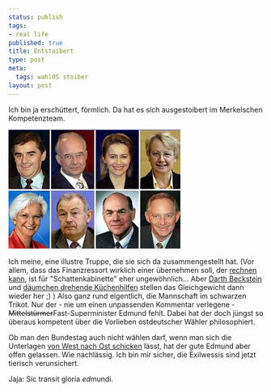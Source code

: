 ```yaml
--- 
status: publish
tags: 
- real life
published: true
title: Entstoibert
type: post
meta: 
  tags: wahl05 stoiber
layout: post
---
```

Ich bin ja erschüttert, förmlich. Da hat es sich ausgestoibert im Merkelschen Kompetenzteam.

<img src='/media/wp/20050820kompetenzteam.jpg' alt='Angies Fußballmannschaft' class="centered" />

Ich meine, eine illustre Truppe, die sie sich da zusammengestellt hat. (Vor allem, dass das Finanzressort wirklich einer übernehmen soll, der <a href="http://www.spiegel.de/wirtschaft/0,1518,370102,00.html">rechnen kann</a>, ist für "Schattenkabinette" eher ungewöhnlich... Aber <a href="http://blog.koehntopp.de/archives/833-Imperator-Beckstein-ueber-Darth-Schily.html">Darth Beckstein</a> und <a href="http://www.spiegel.de/unispiegel/studium/0,1518,370299,00.html">däumchen drehende Küchenhilfen</a> stellen das Gleichgewicht dann wieder her ;) ) Also ganz rund eigentlich, die Mannschaft im schwarzen Trikot. Nur der - nie um einen unpassenden Kommentar verlegene - <del>Mittelstürmer</del>Fast-Superminister Edmund fehlt. Dabei hat der doch jüngst so überaus kompetent über die Vorlieben ostdeutscher Wähler philosophiert.

Ob man den Bundestag auch nicht wählen darf, wenn man sich die Unterlagen <a href="http://blog.jeanpierre.de/archives/2005/08/die_wahl_kann_k.html">von West nach Ost schicken</a> lässt, hat der gute Edmund aber offen gelassen. Wie nachlässig. Ich bin mir sicher, die Exilwessis sind jetzt tierisch verunsichert.

Jaja: Sic transit gloria <em>ed</em>mundi.
